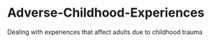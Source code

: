 # Adverse-Childhood-Experiences
Dealing with experiences that affect adults due to childhood trauma
